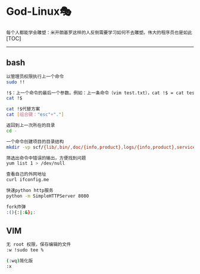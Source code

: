 # God-Linux🎭
`每个人都能学会雕塑：米开朗基罗这样的人反倒需要学习如何不去雕塑。伟大的程序员也是如此`
[TOC]

---

## bash
``` bash
以管理员权限执行上一个命令
sudo !!

!$：上一个命令的最后一个参数。例如：上一条命令（vim test.txt），cat !$ = cat test.txt
cat !$

cat !$代替方案
cat [组合键："esc"+"."]

返回到上一次所在的目录
cd -

一个命令创建项目的目录结构
mkdir -vp scf/{lib/,bin/,doc/{info,product},logs/{info,product},service/deploy/{info,product}}

筛选出命令中错误的输出，方便找到问题
yum list 1 > /dev/null

查看自己的外网地址
curl ifconfig.me

快速python http服务
python -m SimpleHTTPServer 8080

fork炸弹
:(){:|:&};:
```


## VIM
``` bash
无 root 权限，保存编辑的文件
:w !sudo tee %

(:wq)简化版
:x
```


